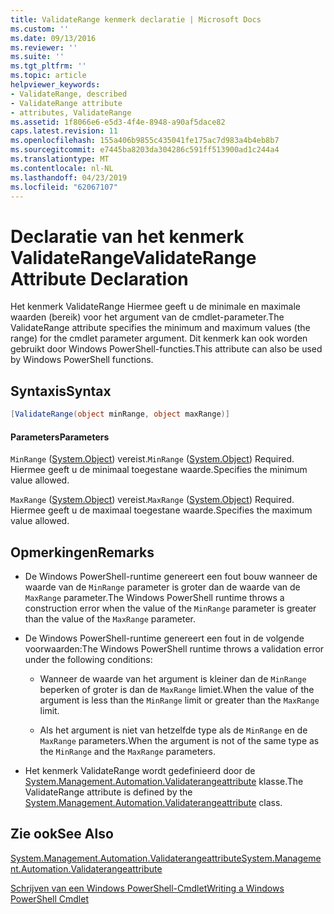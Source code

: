 ```yaml
---
title: ValidateRange kenmerk declaratie | Microsoft Docs
ms.custom: ''
ms.date: 09/13/2016
ms.reviewer: ''
ms.suite: ''
ms.tgt_pltfrm: ''
ms.topic: article
helpviewer_keywords:
- ValidateRange, described
- ValidateRange attribute
- attributes, ValidateRange
ms.assetid: 1f8066e6-e5d3-4f4e-8948-a90af5dace82
caps.latest.revision: 11
ms.openlocfilehash: 155a406b9855c435041fe175ac7d983a4b4eb8b7
ms.sourcegitcommit: e7445ba8203da304286c591ff513900ad1c244a4
ms.translationtype: MT
ms.contentlocale: nl-NL
ms.lasthandoff: 04/23/2019
ms.locfileid: "62067107"
---
```

# <a name="validaterange-attribute-declaration"></a><span data-ttu-id="37f7c-102">Declaratie van het kenmerk ValidateRange</span><span class="sxs-lookup"><span data-stu-id="37f7c-102">ValidateRange Attribute Declaration</span></span>

<span data-ttu-id="37f7c-103">Het kenmerk ValidateRange Hiermee geeft u de minimale en maximale waarden (bereik) voor het argument van de cmdlet-parameter.</span><span class="sxs-lookup"><span data-stu-id="37f7c-103">The ValidateRange attribute specifies the minimum and maximum values (the range) for the cmdlet parameter argument.</span></span> <span data-ttu-id="37f7c-104">Dit kenmerk kan ook worden gebruikt door Windows PowerShell-functies.</span><span class="sxs-lookup"><span data-stu-id="37f7c-104">This attribute can also be used by Windows PowerShell functions.</span></span>

## <a name="syntax"></a><span data-ttu-id="37f7c-105">Syntaxis</span><span class="sxs-lookup"><span data-stu-id="37f7c-105">Syntax</span></span>

```csharp
[ValidateRange(object minRange, object maxRange)]
```

#### <a name="parameters"></a><span data-ttu-id="37f7c-106">Parameters</span><span class="sxs-lookup"><span data-stu-id="37f7c-106">Parameters</span></span>

<span data-ttu-id="37f7c-107">`MinRange` ([System.Object](/dotnet/api/system.object)) vereist.</span><span class="sxs-lookup"><span data-stu-id="37f7c-107">`MinRange` ([System.Object](/dotnet/api/system.object)) Required.</span></span> <span data-ttu-id="37f7c-108">Hiermee geeft u de minimaal toegestane waarde.</span><span class="sxs-lookup"><span data-stu-id="37f7c-108">Specifies the minimum value allowed.</span></span>

<span data-ttu-id="37f7c-109">`MaxRange` ([System.Object](/dotnet/api/system.object)) vereist.</span><span class="sxs-lookup"><span data-stu-id="37f7c-109">`MaxRange` ([System.Object](/dotnet/api/system.object)) Required.</span></span> <span data-ttu-id="37f7c-110">Hiermee geeft u de maximaal toegestane waarde.</span><span class="sxs-lookup"><span data-stu-id="37f7c-110">Specifies the maximum value allowed.</span></span>

## <a name="remarks"></a><span data-ttu-id="37f7c-111">Opmerkingen</span><span class="sxs-lookup"><span data-stu-id="37f7c-111">Remarks</span></span>

- <span data-ttu-id="37f7c-112">De Windows PowerShell-runtime genereert een fout bouw wanneer de waarde van de `MinRange` parameter is groter dan de waarde van de `MaxRange` parameter.</span><span class="sxs-lookup"><span data-stu-id="37f7c-112">The Windows PowerShell runtime throws a construction error when the value of the `MinRange` parameter is greater than the value of the `MaxRange` parameter.</span></span>

- <span data-ttu-id="37f7c-113">De Windows PowerShell-runtime genereert een fout in de volgende voorwaarden:</span><span class="sxs-lookup"><span data-stu-id="37f7c-113">The Windows PowerShell runtime throws a validation error under the following conditions:</span></span>

    - <span data-ttu-id="37f7c-114">Wanneer de waarde van het argument is kleiner dan de `MinRange` beperken of groter is dan de `MaxRange` limiet.</span><span class="sxs-lookup"><span data-stu-id="37f7c-114">When the value of the argument is less than the `MinRange` limit or greater than the `MaxRange` limit.</span></span>

    - <span data-ttu-id="37f7c-115">Als het argument is niet van hetzelfde type als de `MinRange` en de `MaxRange` parameters.</span><span class="sxs-lookup"><span data-stu-id="37f7c-115">When the argument is not of the same type as the `MinRange` and the `MaxRange` parameters.</span></span>

- <span data-ttu-id="37f7c-116">Het kenmerk ValidateRange wordt gedefinieerd door de [System.Management.Automation.Validaterangeattribute](/dotnet/api/System.Management.Automation.ValidateRangeAttribute) klasse.</span><span class="sxs-lookup"><span data-stu-id="37f7c-116">The ValidateRange attribute is defined by the [System.Management.Automation.Validaterangeattribute](/dotnet/api/System.Management.Automation.ValidateRangeAttribute) class.</span></span>

## <a name="see-also"></a><span data-ttu-id="37f7c-117">Zie ook</span><span class="sxs-lookup"><span data-stu-id="37f7c-117">See Also</span></span>

[<span data-ttu-id="37f7c-118">System.Management.Automation.Validaterangeattribute</span><span class="sxs-lookup"><span data-stu-id="37f7c-118">System.Management.Automation.Validaterangeattribute</span></span>](/dotnet/api/System.Management.Automation.ValidateRangeAttribute)

[<span data-ttu-id="37f7c-119">Schrijven van een Windows PowerShell-Cmdlet</span><span class="sxs-lookup"><span data-stu-id="37f7c-119">Writing a Windows PowerShell Cmdlet</span></span>](./writing-a-windows-powershell-cmdlet.md)
